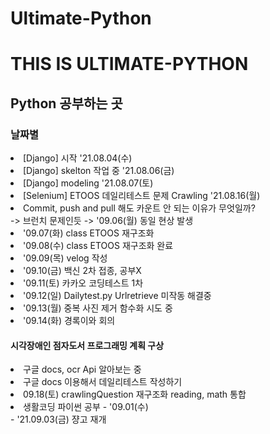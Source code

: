 # Ultimate-Python

<h1> THIS IS ULTIMATE-PYTHON</h1>

<h2> Python 공부하는 곳</h3>

<h3> 날짜별 </h3>
<li> [Django] 시작 '21.08.04(수)</li>
<li> [Django] skelton 작업 중 '21.08.06(금)</li>
<li> [Django] modeling '21.08.07(토)</li>
<li> [Selenium] ETOOS 데일리테스트 문제 Crawling '21.08.16(월)</li>
<li> Commit, push and pull 해도 카운트 안 되는 이유가 무엇일까?</li>
-> 브런치 문제인듯
-> '09.06(월) 동일 현상 발생
<!-- <li> 오늘은 젤다의 전설과 동물의 숲을 했습니다. </li> -->
<!-- commit count 가 안됨! -->
<li>'09.07(화) class ETOOS 재구조화</li>
<li>'09.08(수) class ETOOS 재구조화 완료</li>
<li>'09.09(목) velog 작성</li>
<li>'09.10(금) 백신 2차 접종, 공부X</li>
<li>'09.11(토) 카카오 코딩테스트 1차</li>
<li>'09.12(일) Dailytest.py Urlretrieve 미작동 해결중 </li>
<li>'09.13(월) 중복 사진 제거 함수화 시도 중 </li>
<li>'09.14(화) 경록이와 회의 </li> 
<h4> 시각장애인 점자도서 프로그래밍 계획 구상 </h4>
<li> 구글 docs, ocr Api 알아보는 중 </li>
<li> 구글 docs 이용해서 데일리테스트 작성하기 </li>
<li> 09.18(토) crawlingQuestion 재구조화 reading, math 통합 </li>

<li> 생활코딩 파이썬 공부 - '09.01(수) </li>
- '21.09.03(금) 쟝고 재개

